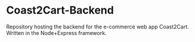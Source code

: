 # Coast2Cart-Backend
Repository hosting the backend for the e-commerce web app Coast2Cart. Written in the Node+Express framework.
